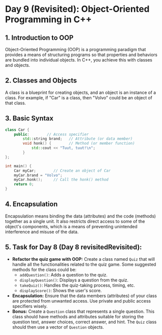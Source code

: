 # Day 9 (Revisited): Object-Oriented Programming in C++

## 1. Introduction to OOP
Object-Oriented Programming (OOP) is a programming paradigm that provides a means of structuring programs so that properties and behaviors are bundled into individual objects. In C++, you achieve this with classes and objects.

## 2. Classes and Objects
A class is a blueprint for creating objects, and an object is an instance of a class. For example, if "Car" is a class, then "Volvo" could be an object of that class.

## 3. Basic Syntax
```cpp
class Car {
    public:        // Access specifier
        std::string brand;   // Attribute (or data member)
        void honk() {        // Method (or member function)
            std::cout << "Tuut, tuut!\n";
        }
};

int main() {
    Car myCar;        // Create an object of Car
    myCar.brand = "Volvo";
    myCar.honk();     // Call the honk() method
    return 0;
}
```


## 4. Encapsulation
Encapsulation means binding the data (attributes) and the code (methods) together as a single unit. It also restricts direct access to some of the object's components, which is a means of preventing unintended interference and misuse of the data.

## 5. Task for Day 8 (Day 8 revisitedRevisited):
- **Refactor the quiz game with OOP:** Create a class named `Quiz` that will handle all the functionalities related to the quiz game. Some suggested methods for the class could be:
  - `addQuestion()`: Adds a question to the quiz.
  - `displayQuestion()`: Displays a question from the quiz.
  - `takeQuiz()`: Handles the quiz-taking process, timing, etc.
  - `displayScore()`: Shows the user's score.
- **Encapsulation:** Ensure that the data members (attributes) of your class are protected from unwanted access. Use private and public access specifiers wisely.
- **Bonus:** Create a `Question` class that represents a single question. This class should have methods and attributes suitable for storing the question text, answer choices, correct answer, and hint. The `Quiz` class should then use a vector of `Question` objects.
